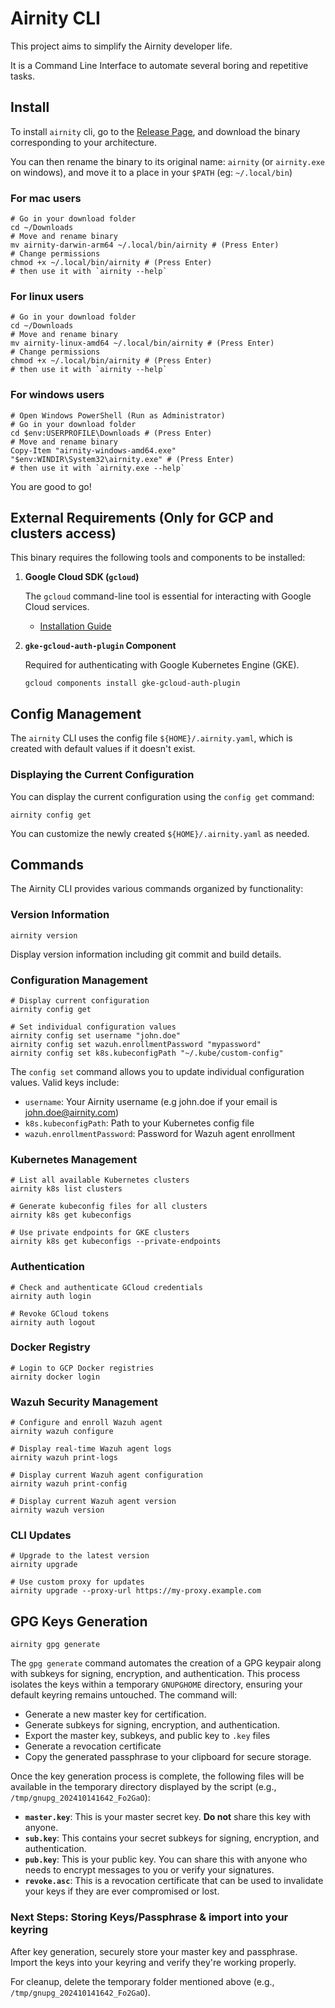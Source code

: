 # Airnity CLI

This project aims to simplify the Airnity developer life.

It is a Command Line Interface to automate several boring and repetitive tasks.

## Install

To install `airnity` cli, go to the [Release Page](https://github.com/airnity/airnity-cli-releases/releases), and download the binary corresponding to your architecture.

You can then rename the binary to its original name: `airnity` (or `airnity.exe` on windows), and move it to a place in your `$PATH` (eg: `~/.local/bin`)

### For mac users

```shell
# Go in your download folder
cd ~/Downloads
# Move and rename binary
mv airnity-darwin-arm64 ~/.local/bin/airnity # (Press Enter)
# Change permissions
chmod +x ~/.local/bin/airnity # (Press Enter)
# then use it with `airnity --help`
```

### For linux users

```shell
# Go in your download folder
cd ~/Downloads
# Move and rename binary
mv airnity-linux-amd64 ~/.local/bin/airnity # (Press Enter)
# Change permissions
chmod +x ~/.local/bin/airnity # (Press Enter)
# then use it with `airnity --help`
```

### For windows users

```shell
# Open Windows PowerShell (Run as Administrator)
# Go in your download folder 
cd $env:USERPROFILE\Downloads # (Press Enter)
# Move and rename binary
Copy-Item "airnity-windows-amd64.exe" "$env:WINDIR\System32\airnity.exe" # (Press Enter)
# then use it with `airnity.exe --help`
```

You are good to go!

## External Requirements (Only for GCP and clusters access)

This binary requires the following tools and components to be installed:

1. **Google Cloud SDK (`gcloud`)**

   The `gcloud` command-line tool is essential for interacting with Google Cloud services.

   - [Installation Guide](https://cloud.google.com/sdk/docs/install)

2. **`gke-gcloud-auth-plugin` Component**

   Required for authenticating with Google Kubernetes Engine (GKE).

   ```shell
   gcloud components install gke-gcloud-auth-plugin
   ```

## Config Management

The `airnity` CLI uses the config file `${HOME}/.airnity.yaml`, which is created with default values if it doesn't exist.

### Displaying the Current Configuration

You can display the current configuration using the `config get` command:

```shell
airnity config get
```

You can customize the newly created `${HOME}/.airnity.yaml` as needed.

## Commands

The Airnity CLI provides various commands organized by functionality:

### Version Information

```shell
airnity version
```

Display version information including git commit and build details.

### Configuration Management

```shell
# Display current configuration
airnity config get

# Set individual configuration values
airnity config set username "john.doe"
airnity config set wazuh.enrollmentPassword "mypassword"
airnity config set k8s.kubeconfigPath "~/.kube/custom-config"
```

The `config set` command allows you to update individual configuration values. Valid keys include:
- `username`: Your Airnity username (e.g john.doe if your email is john.doe@airnity.com)
- `k8s.kubeconfigPath`: Path to your Kubernetes config file
- `wazuh.enrollmentPassword`: Password for Wazuh agent enrollment

### Kubernetes Management

```shell
# List all available Kubernetes clusters
airnity k8s list clusters

# Generate kubeconfig files for all clusters
airnity k8s get kubeconfigs

# Use private endpoints for GKE clusters
airnity k8s get kubeconfigs --private-endpoints
```

### Authentication

```shell
# Check and authenticate GCloud credentials
airnity auth login

# Revoke GCloud tokens
airnity auth logout
```

### Docker Registry

```shell
# Login to GCP Docker registries
airnity docker login
```

### Wazuh Security Management

```shell
# Configure and enroll Wazuh agent
airnity wazuh configure

# Display real-time Wazuh agent logs
airnity wazuh print-logs

# Display current Wazuh agent configuration
airnity wazuh print-config

# Display current Wazuh agent version
airnity wazuh version
```

### CLI Updates

```shell
# Upgrade to the latest version
airnity upgrade

# Use custom proxy for updates
airnity upgrade --proxy-url https://my-proxy.example.com
```

## GPG Keys Generation

```shell
airnity gpg generate
```

The `gpg generate` command automates the creation of a GPG keypair along with subkeys for signing, encryption, and authentication. This process isolates the keys within a temporary `GNUPGHOME` directory, ensuring your default keyring remains untouched. The command will:

- Generate a new master key for certification.
- Generate subkeys for signing, encryption, and authentication.
- Export the master key, subkeys, and public key to `.key` files
- Generate a revocation certificate
- Copy the generated passphrase to your clipboard for secure storage.

Once the key generation process is complete, the following files will be available in the temporary directory displayed by the script (e.g., `/tmp/gnupg_202410141642_Fo2GaO`):

- **`master.key`**: This is your master secret key. **Do not** share this key with anyone.
- **`sub.key`**: This contains your secret subkeys for signing, encryption, and authentication.
- **`pub.key`**: This is your public key. You can share this with anyone who needs to encrypt messages to you or verify your signatures.
- **`revoke.asc`**: This is a revocation certificate that can be used to invalidate your keys if they are ever compromised or lost.

### Next Steps: Storing Keys/Passphrase & import into your keyring

After key generation, securely store your master key and passphrase. Import the keys into your keyring and verify they're working properly.

For cleanup, delete the temporary folder mentioned above (e.g., `/tmp/gnupg_202410141642_Fo2GaO`).
